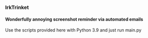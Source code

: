 ### IrkTrinket
#### Wonderfully annoying screenshot reminder via automated emails

Use the scripts provided here with Python 3.9 and just run main.py